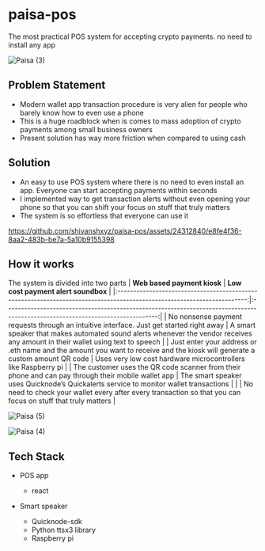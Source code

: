 # paisa-pos
The most practical POS system for accepting crypto payments. no need to install any app

![Paisa (3)](https://github.com/shivanshxyz/paisa-pos/assets/24312840/7034e3c6-db9c-45d3-bc57-defa40916a76)


## Problem Statement
- Modern wallet app transaction procedure is very alien for people who barely know how to even use a phone
- This is a huge roadblock when is comes to mass adoption of crypto payments among small business owners
- Present solution has way more friction when compared to using cash


## Solution
- An easy to use POS system where there is no need to even install an app. Everyone can start accepting payments within seconds
- I implemented way to get transaction alerts without even opening your phone so that you can shift your focus on stuff that truly matters
- The system is so effortless that everyone can use it



https://github.com/shivanshxyz/paisa-pos/assets/24312840/e8fe4f36-8aa2-483b-be7a-5a10b9155398



## How it works
The system is divided into two parts
|                                               **Web based payment kiosk**                                               |                                               **Low cost payment alert soundbox**                                              |
|:-----------------------------------------------------------------------------------------------------------------------:|:------------------------------------------------------------------------------------------------------------------------------:|
|                 No nonsense payment requests through an intuitive interface. Just get started right away                | A smart speaker that makes automated sound alerts whenever the vendor receives any amount in their wallet using text to speech |
| Just enter your address or .eth name and the amount you want to receive and the kiosk will generate a custom amount QR code |                                 Uses very low cost hardware microcontrollers like Raspberry pi                                 |
|             The customer uses the QR code scanner from their phone and can pay through their mobile wallet app            |                      The smart speaker uses Quicknode’s Quickalerts service to monitor wallet transactions                     |
|                                                                                                                         | No need to check your wallet every after every transaction so that you can focus on stuff that truly matters                   |

![Paisa (5)](https://github.com/shivanshxyz/paisa-pos/assets/24312840/069e4c95-cbd5-4993-bfaf-dc12c7cd2587)

![Paisa (4)](https://github.com/shivanshxyz/paisa-pos/assets/24312840/f83eebc6-106a-489a-82a2-c5f1063a5b73)



## Tech Stack
- POS app
  - react

- Smart speaker
  - Quicknode-sdk
  - Python ttsx3 library
  - Raspberry pi
